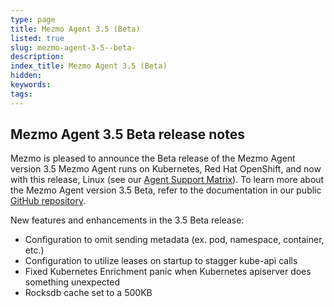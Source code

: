 ```yaml
---
type: page
title: Mezmo Agent 3.5 (Beta)
listed: true
slug: mezmo-agent-3-5--beta-
description: 
index_title: Mezmo Agent 3.5 (Beta)
hidden: 
keywords: 
tags: 
---
```



## Mezmo Agent 3.5 Beta release notes

Mezmo is pleased to announce the Beta release of the Mezmo Agent version 3.5
Mezmo Agent runs on Kubernetes, Red Hat OpenShift, and now with this release, Linux (see our [Agent Support Matrix](https://docs.logdna.com/docs/logdna-agent-support-matrix)). To learn more about the Mezmo Agent version 3.5 Beta, refer to the documentation in our public [GitHub repository](https://github.com/logdna/logdna-agent-v2/tree/3.5.0-beta.1).

New features and enhancements in the 3.5 Beta release:

- Configuration to omit sending metadata (ex. pod, namespace, container, etc.)
- Configuration to utilize leases on startup to stagger kube-api calls
- Fixed Kubernetes Enrichment panic when Kubernetes apiserver does something unexpected
- Rocksdb cache set to a 500KB